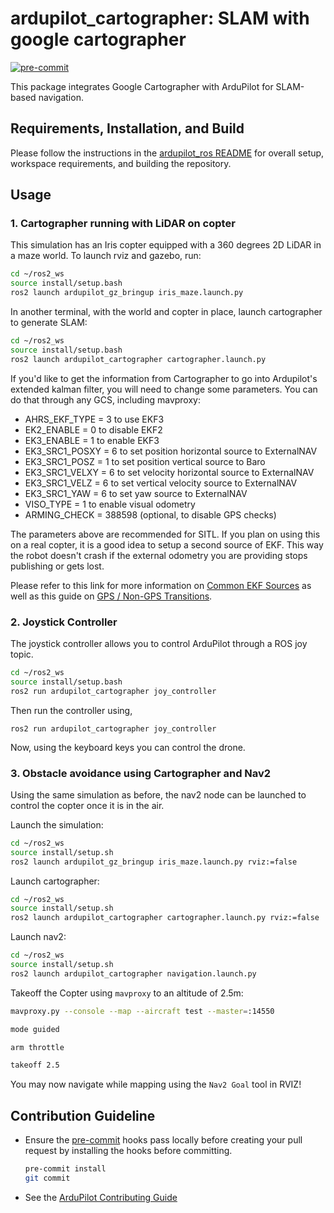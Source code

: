 # ardupilot_cartographer: SLAM with google cartographer

[![pre-commit](https://img.shields.io/badge/pre--commit-enabled-brightgreen?logo=pre-commit)](https://github.com/pre-commit/pre-commit)

This package integrates Google Cartographer with ArduPilot for SLAM-based navigation.

## Requirements, Installation, and Build

Please follow the instructions in the [ardupilot_ros README](../README.md) for overall setup, workspace requirements, and building the repository.

## Usage

### 1. Cartographer running with LiDAR on copter

This simulation has an Iris copter equipped with a 360 degrees 2D LiDAR in a maze world.
To launch rviz and gazebo, run:

```bash
cd ~/ros2_ws
source install/setup.bash
ros2 launch ardupilot_gz_bringup iris_maze.launch.py
```
In another terminal, with the world and copter in place, launch cartographer to generate SLAM:

```bash
cd ~/ros2_ws
source install/setup.bash
ros2 launch ardupilot_cartographer cartographer.launch.py
```

If you'd like to get the information from Cartographer to go into Ardupilot's extended kalman filter, you will need to change some parameters. You can do that through any GCS, including mavproxy:

-  AHRS_EKF_TYPE = 3 to use EKF3
-  EK2_ENABLE = 0 to disable EKF2
-  EK3_ENABLE = 1 to enable EKF3
-  EK3_SRC1_POSXY = 6 to set position horizontal source to ExternalNAV
-  EK3_SRC1_POSZ = 1 to set position vertical source to Baro
-  EK3_SRC1_VELXY = 6 to set velocity horizontal source to ExternalNAV
-  EK3_SRC1_VELZ = 6 to set vertical velocity source to ExternalNAV
-  EK3_SRC1_YAW = 6 to set yaw source to ExternalNAV
-  VISO_TYPE = 1 to enable visual odometry
-  ARMING_CHECK = 388598 (optional, to disable GPS checks)

The parameters above are recommended for SITL. If you plan on using this on a real copter, it is a good idea to setup a second source of EKF. This way the robot doesn't crash if the external odometry you are providing stops publishing or gets lost.

Please refer to this link for more information on [Common EKF Sources](https://ardupilot.org/copter/docs/common-ekf-sources.html>) as well as this guide on [GPS / Non-GPS Transitions](https://ardupilot.org/copter/docs/common-non-gps-to-gps.html).

### 2. Joystick Controller

The joystick controller allows you to control ArduPilot through a ROS joy topic.

```bash
cd ~/ros2_ws
source install/setup.bash
ros2 run ardupilot_cartographer joy_controller
```

Then run the controller using,

`ros2 run ardupilot_cartographer joy_controller`

Now, using the keyboard keys you can control the drone.

### 3. Obstacle avoidance using Cartographer and Nav2

Using the same simulation as before, the nav2 node can be launched to control the copter once it is in the air.

Launch the simulation:

```bash
cd ~/ros2_ws
source install/setup.sh
ros2 launch ardupilot_gz_bringup iris_maze.launch.py rviz:=false
```
Launch cartographer:

```bash
cd ~/ros2_ws
source install/setup.sh
ros2 launch ardupilot_cartographer cartographer.launch.py rviz:=false
```

Launch nav2:

```bash
cd ~/ros2_ws
source install/setup.sh
ros2 launch ardupilot_cartographer navigation.launch.py
```

Takeoff the Copter using `mavproxy` to an altitude of 2.5m:

```bash
mavproxy.py --console --map --aircraft test --master=:14550

mode guided

arm throttle

takeoff 2.5
```

You may now navigate while mapping using the `Nav2 Goal` tool in RVIZ!

## Contribution Guideline

* Ensure the [pre-commit](https://github.com/pre-commit/pre-commit) hooks pass locally before creating your pull request by installing the hooks before committing.
   ```bash
   pre-commit install
   git commit
   ```
* See the [ArduPilot Contributing Guide](https://github.com/ArduPilot/ardupilot/blob/master/.github/CONTRIBUTING.md)

